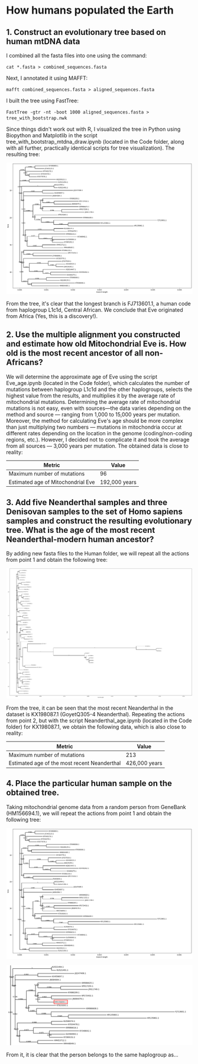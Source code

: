 # How humans populated the Earth 
## 1. Construct an evolutionary tree based on human mtDNA data
I combined all the fasta files into one using the command:
```
cat *.fasta > combined_sequences.fasta
```
Next, I annotated it using MAFFT:
```
mafft combined_sequences.fasta > aligned_sequences.fasta
```
I built the tree using FastTree:
```
FastTree -gtr -nt -boot 1000 aligned_sequences.fasta > tree_with_bootstrap.nwk
```
Since things didn't work out with R, I visualized the tree in Python using Biopython and Matplotlib in the script tree_with_bootstrap_mtdna_draw.ipynb (located in the Code folder, along with all further, practically identical scripts for tree visualization).
The resulting tree:

![Описание изображения](Images/tree_with_bootstrap.png)

From the tree, it's clear that the longest branch is FJ713601.1, a human code from haplogroup L1c1d, Central African.
We conclude that Eve originated from Africa (Yes, this is a discovery!).

## 2. Use the multiple alignment you constructed and estimate how old Mitochondrial Eve is. How old is the most recent ancestor of all non-Africans?

We will determine the approximate age of Eve using the script Eve_age.ipynb (located in the Code folder), which calculates the number of mutations between haplogroup L1c1d and the other haplogroups, selects the highest value from the results, and multiplies it by the average rate of mitochondrial mutations.
Determining the average rate of mitochondrial mutations is not easy, even with sources—the data varies depending on the method and source — ranging from 1,000 to 15,000 years per mutation. Moreover, the method for calculating Eve's age should be more complex than just multiplying two numbers — mutations in mitochondria occur at different rates depending on the location in the genome (coding/non-coding regions, etc.). However, I decided not to complicate it and took the average from all sources — 3,000 years per mutation. The obtained data is close to reality:

| Metric                              | Value          |
|-------------------------------------|----------------|
| Maximum number of mutations          | 96             |
| Estimated age of Mitochondrial Eve  | 192,000 years  |


## 3. Add five Neanderthal samples and three Denisovan samples to the set of Homo sapiens samples and construct the resulting evolutionary tree. What is the age of the most recent Neanderthal-modern human ancestor?

By adding new fasta files to the Human folder, we will repeat all the actions from point 1 and obtain the following tree:

![Описание изображения](Images/3.png)

From the tree, it can be seen that the most recent Neanderthal in the dataset is KX198087.1 (GoyetQ305-4 Neanderthal).
Repeating the actions from point 2, but with the script Neanderthal_age.ipynb (located in the Code folder) for KX198087.1, we obtain the following data, which is also close to reality:

| Metric                              | Value          |
|-------------------------------------|----------------|
| Maximum number of mutations          | 213            |
| Estimated age of the most recent Neanderthal | 426,000 years  |

## 4. Place the particular human sample on the obtained tree.

Taking mitochondrial genome data from a random person from GeneBank (HM156694.1), we will repeat the actions from point 1 and obtain the following tree:

![Описание изображения](Images/4.png)

![Описание изображения](Images/2.png)

From it, it is clear that the person belongs to the same haplogroup as...

